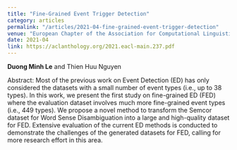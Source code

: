 ```yaml
---
title: "Fine-Grained Event Trigger Detection"
category: articles
permalink: "/articles/2021-04-fine-grained-event-trigger-detection"
venue: "European Chapter of the Association for Computational Linguistics (EACL) 2021"
date: 2021-04
link: https://aclanthology.org/2021.eacl-main.237.pdf
---
```


[comment]: <> (<a href="https://aclanthology.org/2021.eacl-main.237.pdf">Download PDF here</a>.)
<b>Duong Minh Le</b> and Thien Huu Nguyen

Abstract: Most of the previous work on Event Detection (ED) has only considered the datasets with a small number of event types (i.e., up to 38 types). In this work, we present the first study on fine-grained ED (FED) where the evaluation dataset involves much more fine-grained event types (i.e., 449 types). We propose a novel method to transform the Semcor dataset for Word Sense Disambiguation into a large and high-quality dataset for FED. Extensive evaluation of the current ED methods is conducted to demonstrate the challenges of the generated datasets for FED, calling for more research effort in this area.